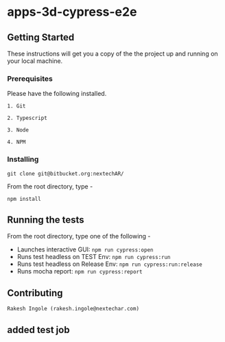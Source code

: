 # apps-3d-cypress-e2e

## Getting Started

These instructions will get you a copy of the the project up and running on your local machine. 


### Prerequisites

Please have the following installed.

```
1. Git

2. Typescript

3. Node

4. NPM
```


### Installing
```
git clone git@bitbucket.org:nextechAR/
```
From the root directory, type - 

```
npm install
```

## Running the tests

From the root directory, type one of the following -

* Launches interactive GUI: `npm run cypress:open`
* Runs test headless on TEST Env: `npm run cypress:run`
* Runs test headless on Release Env: `npm run cypress:run:release`
* Runs mocha report: `npm run cypress:report`


## Contributing

```
Rakesh Ingole (rakesh.ingole@nextechar.com)
```

## added test job
